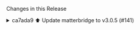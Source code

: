 Changes in this Release

<details><summary>ca7ada9 ⬆️ Update matterbridge to v3.0.5 (#141)</summary>
⬆️ Update matterbridge to v3.0.5 (#141)

This PR contains the following updates:

| Package | Change | Age | Adoption | Passing | Confidence |
|---|---|---|---|---|---|
|
[matterbridge](https://redirect.github.com/Luligu/matterbridge/blob/main/README.md)
([source](https://redirect.github.com/Luligu/matterbridge)) | `3.0.4` ->
`3.0.5` |
[![age](https://developer.mend.io/api/mc/badges/age/npm/matterbridge/3.0.5?slim=true)](https://docs.renovatebot.com/merge-confidence/)
|
[![adoption](https://developer.mend.io/api/mc/badges/adoption/npm/matterbridge/3.0.5?slim=true)](https://docs.renovatebot.com/merge-confidence/)
|
[![passing](https://developer.mend.io/api/mc/badges/compatibility/npm/matterbridge/3.0.4/3.0.5?slim=true)](https://docs.renovatebot.com/merge-confidence/)
|
[![confidence](https://developer.mend.io/api/mc/badges/confidence/npm/matterbridge/3.0.4/3.0.5?slim=true)](https://docs.renovatebot.com/merge-confidence/)
|

---

### Release Notes

<details>
<summary>Luligu/matterbridge (matterbridge)</summary>

###
[`v3.0.5`](https://redirect.github.com/Luligu/matterbridge/blob/HEAD/CHANGELOG.md#305---2025-06-07)

[Compare
Source](https://redirect.github.com/Luligu/matterbridge/compare/ef2d8e1b6a883247ea7349ffff9ea7a737927c44...3.0.5)

##### Added

- \[cli]: Added takeHeapSnapshot() and triggerGarbageCollection() for
internal testing.
- \[LaundryWasher]: Added Evse class and Jest test. Thanks Ludovic BOUÉ.
-   \[LaundryWasher]: Added LaundryWasher class and Jest test.
- \[WaterHeater]: Added WaterHeater class and Jest test. Thanks Ludovic
BOUÉ.
- \[nginx]: Added new example configurations for
[nginx](README-NGINX.md).

##### Changed

-   \[package]: Updated dependencies.
-   \[matter.js]: Update to 0.14.0-alpha.0-20250528-d6d12ae65.
-   \[matter.js]: Update to 0.14.0. Great job matter.js!

##### Fixed

-   \[selectAreas]: Fixed MatterbridgeServiceAreaServer.selectAreas.

<a href="https://www.buymeacoffee.com/luligugithub">
  <img src="bmc-button.svg" alt="Buy me a coffee" width="80">
</a>

###
[`v3.0.5-dev-20250607-ef2d8e1`](https://redirect.github.com/Luligu/matterbridge/compare/353b66221f241b0a9fa5902ad9154da2a719b202...ef2d8e1b6a883247ea7349ffff9ea7a737927c44)

[Compare
Source](https://redirect.github.com/Luligu/matterbridge/compare/353b66221f241b0a9fa5902ad9154da2a719b202...ef2d8e1b6a883247ea7349ffff9ea7a737927c44)

###
[`v3.0.5-dev-20250607-353b662`](https://redirect.github.com/Luligu/matterbridge/compare/86b467ed792197a55e55c8adaad80d8ccd0bc288...353b66221f241b0a9fa5902ad9154da2a719b202)

[Compare
Source](https://redirect.github.com/Luligu/matterbridge/compare/86b467ed792197a55e55c8adaad80d8ccd0bc288...353b66221f241b0a9fa5902ad9154da2a719b202)

###
[`v3.0.5-dev-20250607-86b467e`](https://redirect.github.com/Luligu/matterbridge/compare/33ce8f8107e37da48593664697b9c0529eda82a7...86b467ed792197a55e55c8adaad80d8ccd0bc288)

[Compare
Source](https://redirect.github.com/Luligu/matterbridge/compare/33ce8f8107e37da48593664697b9c0529eda82a7...86b467ed792197a55e55c8adaad80d8ccd0bc288)

###
[`v3.0.5-dev-20250607-33ce8f8`](https://redirect.github.com/Luligu/matterbridge/compare/1299c57e34318f65e4526332ca4a511e1dcd3120...33ce8f8107e37da48593664697b9c0529eda82a7)

[Compare
Source](https://redirect.github.com/Luligu/matterbridge/compare/1299c57e34318f65e4526332ca4a511e1dcd3120...33ce8f8107e37da48593664697b9c0529eda82a7)

###
[`v3.0.5-dev-20250606-1299c57`](https://redirect.github.com/Luligu/matterbridge/compare/ec65531535d40300fbbe541df3d454dafe7a22ae...1299c57e34318f65e4526332ca4a511e1dcd3120)

[Compare
Source](https://redirect.github.com/Luligu/matterbridge/compare/ec65531535d40300fbbe541df3d454dafe7a22ae...1299c57e34318f65e4526332ca4a511e1dcd3120)

###
[`v3.0.5-dev-20250604-ec65531`](https://redirect.github.com/Luligu/matterbridge/compare/f277de163fad91a0fed4d5532073112391f48266...ec65531535d40300fbbe541df3d454dafe7a22ae)

[Compare
Source](https://redirect.github.com/Luligu/matterbridge/compare/f277de163fad91a0fed4d5532073112391f48266...ec65531535d40300fbbe541df3d454dafe7a22ae)

###
[`v3.0.5-dev-20250529-f277de1`](https://redirect.github.com/Luligu/matterbridge/compare/e6be25adf814e6dddb104b58c1f0b08309ad44bf...f277de163fad91a0fed4d5532073112391f48266)

[Compare
Source](https://redirect.github.com/Luligu/matterbridge/compare/e6be25adf814e6dddb104b58c1f0b08309ad44bf...f277de163fad91a0fed4d5532073112391f48266)

###
[`v3.0.5-dev-20250529-e6be25a`](https://redirect.github.com/Luligu/matterbridge/compare/9314890ff6f93c465fbebfd5c3531ac9f2577d09...e6be25adf814e6dddb104b58c1f0b08309ad44bf)

[Compare
Source](https://redirect.github.com/Luligu/matterbridge/compare/9314890ff6f93c465fbebfd5c3531ac9f2577d09...e6be25adf814e6dddb104b58c1f0b08309ad44bf)

###
[`v3.0.5-dev-20250528-9314890`](https://redirect.github.com/Luligu/matterbridge/compare/422f02959145c6b75332726b8a8200dcf96171b1...9314890ff6f93c465fbebfd5c3531ac9f2577d09)

[Compare
Source](https://redirect.github.com/Luligu/matterbridge/compare/422f02959145c6b75332726b8a8200dcf96171b1...9314890ff6f93c465fbebfd5c3531ac9f2577d09)

###
[`v3.0.5-dev-20250526-422f029`](https://redirect.github.com/Luligu/matterbridge/compare/3.0.4...422f02959145c6b75332726b8a8200dcf96171b1)

[Compare
Source](https://redirect.github.com/Luligu/matterbridge/compare/3.0.4...422f02959145c6b75332726b8a8200dcf96171b1)

</details>

---

### Configuration

📅 **Schedule**: Branch creation - At any time (no schedule defined),
Automerge - At any time (no schedule defined).

🚦 **Automerge**: Enabled.

♻ **Rebasing**: Whenever PR is behind base branch, or you tick the
rebase/retry checkbox.

🔕 **Ignore**: Close this PR and you won't be reminded about this update
again.

---

- [ ] <!-- rebase-check -->If you want to rebase/retry this PR, check
this box

---

This PR was generated by [Mend Renovate](https://mend.io/renovate/).
View the [repository job
log](https://developer.mend.io/github/L2jLiga/ha-addons).

<!--renovate-debug:eyJjcmVhdGVkSW5WZXIiOiI0MC40MC4zIiwidXBkYXRlZEluVmVyIjoiNDAuNDAuMyIsInRhcmdldEJyYW5jaCI6Im1hc3RlciIsImxhYmVscyI6WyJkZXBlbmRlbmNpZXMiLCJuby1zdGFsZSJdfQ==-->

Co-authored-by: renovate[bot] <29139614+renovate[bot]@users.noreply.github.com></details>